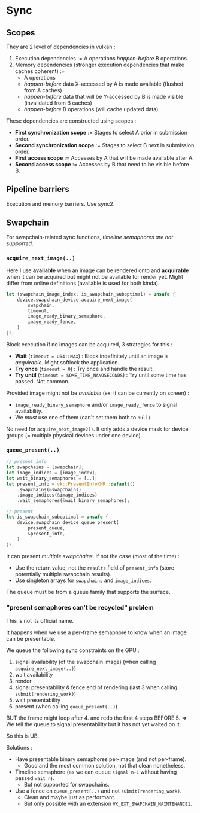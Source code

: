 # Sync

## Scopes

They are 2 level of dependencies in vulkan :
1. Execution dependencies := A operations *happen-before* B operations.
2. Memory dependencies (stronger execution dependencies that make caches coherent) :=
    - A operations
    - *happen-before* data X-accessed by A is made available (flushed from A caches)
    - *happen-before* data that will be Y-accessed by B is made visible (invalidated from B caches)
    - *happen-before* B operations (will cache updated data)

These dependencies are constructed using scopes :
- **First synchronization scope** := Stages to select A prior in submission order.
- **Second synchronization scope** := Stages to select B next in submission order.
- **First access scope** := Accesses by A that will be made available after A.
- **Second access scope** := Accesses by B that need to be visible before B.

## Pipeline barriers

Execution and memory barriers. Use sync2.

## Swapchain

For swapchain-related sync functions, *timeline semaphores are not supported*.

### `acquire_next_image(..)`

Here I use **available** when an image can be rendered onto and **acquirable** when it can be acquired but might not be available for render yet.
Might differ from online definitions (available is used for both kinda).

```rust
let (swapchain_image_index, is_swapchain_suboptimal) = unsafe {
    device.swapchain_device.acquire_next_image(
        swapchain,
        timeout,
        image_ready_binary_semaphore,
        image_ready_fence,
    )
}?;
```

Block execution if no images can be acquired, 3 strategies for this :
- **Wait** (`timeout = u64::MAX`) : Block indefinitely until an image is *acquirable*. Might softlock the application.
- **Try once** (`timeout = 0`) : Try once and handle the result.
- **Try until** (`timeout = SOME_TIME_NANOSECONDS`) : Try until some time has passed. Not common.

Provided image might not be *available* (ex: it can be currently on screen) :
- `image_ready_binary_semaphore` and/or `image_ready_fence` to signal availability.
- We *must* use one of them (can't set them both to `null`).

No need for `acquire_next_image2()`. It only adds a device mask for device groups (= multiple physical devices under one device).

### `queue_present(..)`

```rust
// present info
let swapchains = [swapchain];
let image_indices = [image_index];
let wait_binary_semaphores = [..];
let present_info = vk::PresentInfoKHR::default()
    .swapchains(&swapchains)
    .image_indices(&image_indices)
    .wait_semaphores(&wait_binary_semaphores);

// present
let is_swapchain_suboptimal = unsafe {
    device.swapchain_device.queue_present(
        present_queue,
        &present_info,
    )
}?;
```

It can present *multiple swapchains*. If not the case (most of the time) :
- Use the return value, not the `results` field of `present_info` (store potentially multiple swapchain results). 
- Use singleton arrays for `swapchains` and `image_indices`.

The queue must be from a queue family that supports the surface.

### "present semaphores can't be recycled" problem

This is not its official name.

It happens when we use a per-frame semaphore to know when an image can be presentable.

We queue the following sync constraints on the GPU :
1. signal availability (of the swapchain image) (when calling `acquire_next_image(..)`)
2. wait availability
3. render
4. signal presentability & fence end of rendering (last 3 when calling `submit(rendering_work)`)
5. wait presentability
6. present (when calling `queue_present(..)`)

BUT the frame might loop after 4. and redo the first 4 steps BEFORE 5.
=> We tell the queue to signal presentability but it has not yet waited on it.

So this is UB.

Solutions :
- Have presentable binary semaphores per-image (and not per-frame).
    - Good and the most common solution, not that clean nonetheless.
- Timeline semaphore (as we can queue `signal n+1` without having passed `wait n`).
    - But not supported for swapchains.
- Use a fence on `queue_present(..)` and not `submit(rendering_work)`.
    - Clean and maybe just as performant.
    - But only possible with an extension `VK_EXT_SWAPCHAIN_MAINTENANCE1`.
